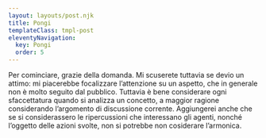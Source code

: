 ```yaml
---
layout: layouts/post.njk
title: Pongi
templateClass: tmpl-post
eleventyNavigation:
  key: Pongi
  order: 5
---
```

Per cominciare, grazie della domanda. Mi scuserete tuttavia se devio un attimo: mi piacerebbe focalizzare l’attenzione su un aspetto, che in generale non è molto seguito dal pubblico. Tuttavia è bene considerare ogni sfaccettatura quando si analizza un concetto, a maggior ragione considerando l’argomento di discussione corrente. Aggiungerei anche che se si considerassero le ripercussioni che interessano gli agenti, nonché l’oggetto delle azioni svolte, non si potrebbe non cosiderare l’armonica.